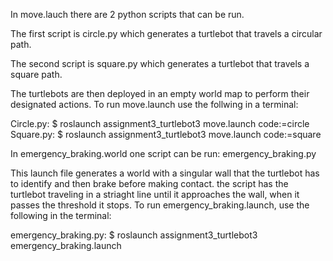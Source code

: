 In move.lauch there are 2 python scripts that can be run. 

The first script is circle.py which generates a turtlebot that travels a circular path.

The second script is square.py which generates a turtlebot that travels a square path.

The turtlebots are then deployed in an empty world map to perform their designated actions. To run move.launch use the follwing in a terminal:

Circle.py: $ roslaunch assignment3_turtlebot3 move.launch code:=circle
Square.py: $ roslaunch assignment3_turtlebot3 move.launch code:=square




In emergency_braking.world one script can be run: emergency_braking.py

This launch file generates a world with a singular wall that the turtlebot has to identify and then brake before making contact. the script has the turtlebot traveling in a striaght line until it approaches the wall, when it passes the threshold it stops. To run emergency_braking.launch, use the following in the terminal:

emergency_braking.py: $ roslaunch assignment3_turtlebot3 emergency_braking.launch


